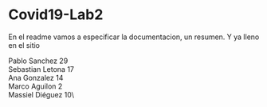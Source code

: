 # Covid19-Lab2

En el readme vamos a especificar la documentacion, un resumen. Y ya lleno en el sitio

Pablo Sanchez 29\
Sebastian Letona 17\
Ana Gonzalez 14\
Marco Aguilon 2 \
Massiel Diéguez 10\
